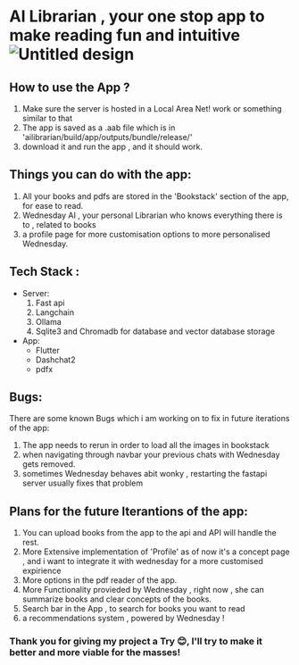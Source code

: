 # AI Librarian , your one stop app to make reading fun and intuitive ![Untitled design](https://github.com/user-attachments/assets/4b2c4a65-a91c-48fc-baa1-078a9993a263)


## How to use the App ?

1. Make sure the server is hosted in a Local Area Net!
work or something similar to that
2. The app is saved as a .aab file  which is in 'ailibrarian/build/app/outputs/bundle/release/'
3. download it and run the app , and it should work.

## Things you can do with the app:

1. All your books and pdfs are stored in the 'Bookstack' section of the app, for ease to read.
2. Wednesday AI , your personal Librarian who knows everything there is to , related to books
3. a profile page for more customisation options to more personalised Wednesday.

## Tech Stack :

* Server:
  1. Fast api
  2. Langchain
  3. Ollama
  4. Sqlite3 and Chromadb for database and vector database storage
* App:
  * Flutter
  * Dashchat2
  * pdfx

## Bugs:

There are some known Bugs which i am working on to fix in future iterations of the app:

1. The app needs to rerun in order to load all the images in bookstack
2. when navigating through navbar your previous chats with Wednesday gets removed.
3. sometimes Wednesday behaves abit wonky , restarting the fastapi server usually fixes that problem

## Plans for the future Iterantions of the app:

1. You can upload books from the app to the api and API will handle the rest.
2. More Extensive implementation of 'Profile' as of now it's a concept page , and i want to integrate it with wednesday for a more customised expirience
3. More options in the pdf reader of the app.
4. More Functionality provieded by Wednesday , right now , she can summarize books and clear concepts of the books.
5. Search bar in the App , to search for books you want to read
6. a recommendations system , powered by Wednesday !

### Thank you for giving my project a Try 😊, I'll try to make it better and more viable for the masses!
